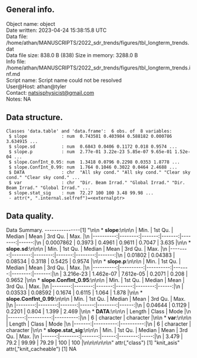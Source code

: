<!-- This is a markdown file. -->


 General info.
---------------

Object name:    object      
Date written:   2023-04-24 15:38:15.8 UTC  
Data file:      /home/athan/MANUSCRIPTS/2022_sdr_trends/figures/tbl_longterm_trends.dat      
Data file size: 838.0 B (838) 
Size in memory: 3288.0 B      
Info file:      /home/athan/MANUSCRIPTS/2022_sdr_trends/figures/tbl_longterm_trends.inf.md      
Script name:    Script name could not be resolved      
User@Host:      athan@tyler   
Contact:        <natsisphysicist@gmail.com>      
Notes:          NA      


 Data structure.
-----------------

```
Classes 'data.table' and 'data.frame':	6 obs. of  8 variables:
 $ slope             : num  0.743581 0.403984 0.588182 0.000786 3.634915 ...
 $ slope.sd          : num  0.6843 0.0406 0.1172 0.018 0.9574 ...
 $ slope.p           : num  2.77e-01 3.22e-23 5.85e-07 9.65e-01 1.52e-04 ...
 $ slope.ConfInt_0.95: num  1.3418 0.0796 0.2298 0.0353 1.8778 ...
 $ slope.ConfInt_0.99: num  1.764 0.1046 0.3022 0.0464 2.4688 ...
 $ DATA              : chr  "All sky cond." "All sky cond." "Clear sky cond." "Clear sky cond." ...
 $ var               : chr  "Dir. Beam Irrad." "Global Irrad." "Dir. Beam Irrad." "Global Irrad." ...
 $ slope.stat_sig    : num  72.27 100 100 3.48 99.98 ...
 - attr(*, ".internal.selfref")=<externalptr> 
```


 Data quality.
---------------
 Data Summary.
---------------[1] "\n\n  * **slope**:\n\n\n    |      Min. | 1st Qu. | Median |   Mean | 3rd Qu. |  Max. |\n    |----------:|--------:|-------:|-------:|--------:|------:|\n    | 0.0007862 |  0.3973 | 0.4961 | 0.9611 |  0.7047 | 3.635 |\n\n  * **slope.sd**:\n\n\n    |    Min. | 1st Qu. |  Median |   Mean | 3rd Qu. |   Max. |\n    |--------:|--------:|--------:|-------:|--------:|-------:|\n    | 0.01802 | 0.04383 | 0.08534 | 0.3118 |  0.5425 | 0.9574 |\n\n  * **slope.p**:\n\n\n    |      Min. |   1st Qu. |    Median |   Mean | 3rd Qu. |   Max. |\n    |----------:|----------:|----------:|-------:|--------:|-------:|\n    | 3.216e-23 | 1.462e-07 | 7.612e-05 | 0.2071 |   0.208 | 0.9652 |\n\n  * **slope.ConfInt_0.95**:\n\n\n    |    Min. | 1st Qu. | Median |   Mean | 3rd Qu. |  Max. |\n    |--------:|--------:|-------:|-------:|--------:|------:|\n    | 0.03533 | 0.08592 | 0.1674 | 0.6115 |   1.064 | 1.878 |\n\n  * **slope.ConfInt_0.99**:\n\n\n    |    Min. | 1st Qu. | Median |  Mean | 3rd Qu. |  Max. |\n    |--------:|--------:|-------:|------:|--------:|------:|\n    | 0.04644 |  0.1129 | 0.2201 | 0.804 |   1.399 | 2.469 |\n\n  * **DATA**:\n\n\n    | Length |     Class |      Mode |\n    |-------:|----------:|----------:|\n    |      6 | character | character |\n\n  * **var**:\n\n\n    | Length |     Class |      Mode |\n    |-------:|----------:|----------:|\n    |      6 | character | character |\n\n  * **slope.stat_sig**:\n\n\n    |  Min. | 1st Qu. | Median |  Mean | 3rd Qu. | Max. |\n    |------:|--------:|-------:|------:|--------:|-----:|\n    | 3.479 |    79.2 |  99.99 | 79.29 |     100 |  100 |\n\n\n<!-- end of list -->\n\n\n"
attr(,"class")
[1] "knit_asis"
attr(,"knit_cacheable")
[1] NA
